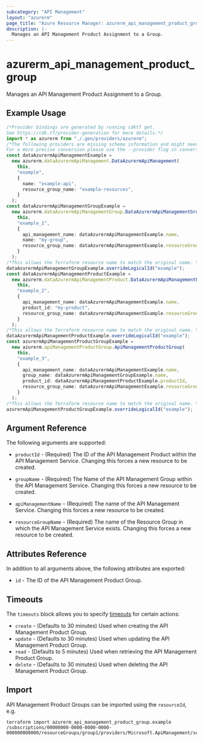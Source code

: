 ```yaml
---
subcategory: "API Management"
layout: "azurerm"
page_title: "Azure Resource Manager: azurerm_api_management_product_group"
description: |-
  Manages an API Management Product Assignment to a Group.
---
```


# azurerm\_api\_management\_product\_group

Manages an API Management Product Assignment to a Group.

## Example Usage

```typescript
/*Provider bindings are generated by running cdktf get.
See https://cdk.tf/provider-generation for more details.*/
import * as azurerm from "./.gen/providers/azurerm";
/*The following providers are missing schema information and might need manual adjustments to synthesize correctly: azurerm.
For a more precise conversion please use the --provider flag in convert.*/
const dataAzurermApiManagementExample =
  new azurerm.dataAzurermApiManagement.DataAzurermApiManagement(
    this,
    "example",
    {
      name: "example-api",
      resource_group_name: "example-resources",
    }
  );
const dataAzurermApiManagementGroupExample =
  new azurerm.dataAzurermApiManagementGroup.DataAzurermApiManagementGroup(
    this,
    "example_1",
    {
      api_management_name: dataAzurermApiManagementExample.name,
      name: "my-group",
      resource_group_name: dataAzurermApiManagementExample.resourceGroupName,
    }
  );
/*This allows the Terraform resource name to match the original name. You can remove the call if you don't need them to match.*/
dataAzurermApiManagementGroupExample.overrideLogicalId("example");
const dataAzurermApiManagementProductExample =
  new azurerm.dataAzurermApiManagementProduct.DataAzurermApiManagementProduct(
    this,
    "example_2",
    {
      api_management_name: dataAzurermApiManagementExample.name,
      product_id: "my-product",
      resource_group_name: dataAzurermApiManagementExample.resourceGroupName,
    }
  );
/*This allows the Terraform resource name to match the original name. You can remove the call if you don't need them to match.*/
dataAzurermApiManagementProductExample.overrideLogicalId("example");
const azurermApiManagementProductGroupExample =
  new azurerm.apiManagementProductGroup.ApiManagementProductGroup(
    this,
    "example_3",
    {
      api_management_name: dataAzurermApiManagementExample.name,
      group_name: dataAzurermApiManagementGroupExample.name,
      product_id: dataAzurermApiManagementProductExample.productId,
      resource_group_name: dataAzurermApiManagementExample.resourceGroupName,
    }
  );
/*This allows the Terraform resource name to match the original name. You can remove the call if you don't need them to match.*/
azurermApiManagementProductGroupExample.overrideLogicalId("example");

```

## Argument Reference

The following arguments are supported:

*   `productId` - (Required) The ID of the API Management Product within the API Management Service. Changing this forces a new resource to be created.

*   `groupName` - (Required) The Name of the API Management Group within the API Management Service. Changing this forces a new resource to be created.

*   `apiManagementName` - (Required) The name of the API Management Service. Changing this forces a new resource to be created.

*   `resourceGroupName` - (Required) The name of the Resource Group in which the API Management Service exists. Changing this forces a new resource to be created.

## Attributes Reference

In addition to all arguments above, the following attributes are exported:

* `id` - The ID of the API Management Product Group.

## Timeouts

The `timeouts` block allows you to specify [timeouts](https://www.terraform.io/language/resources/syntax#operation-timeouts) for certain actions:

* `create` - (Defaults to 30 minutes) Used when creating the API Management Product Group.
* `update` - (Defaults to 30 minutes) Used when updating the API Management Product Group.
* `read` - (Defaults to 5 minutes) Used when retrieving the API Management Product Group.
* `delete` - (Defaults to 30 minutes) Used when deleting the API Management Product Group.

## Import

API Management Product Groups can be imported using the `resourceId`, e.g.

```shell
terraform import azurerm_api_management_product_group.example /subscriptions/00000000-0000-0000-0000-000000000000/resourceGroups/group1/providers/Microsoft.ApiManagement/service/service1/products/exampleId/groups/groupId
```
